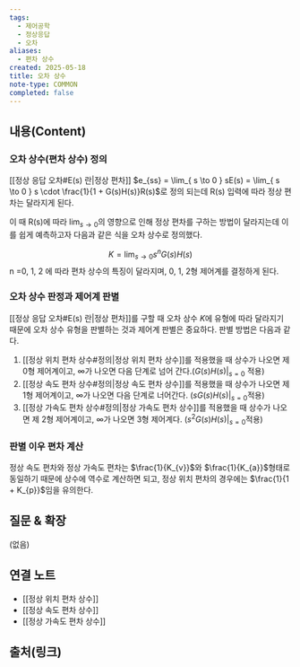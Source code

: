 ```yaml
---
tags:
  - 제어공학
  - 정상응답
  - 오차
aliases:
  - 편차 상수
created: 2025-05-18
title: 오차 상수
note-type: COMMON
completed: false
---
```


## 내용(Content)
### 오차 상수(편차 상수) 정의
[[정상 응답 오차#E(s) 란|정상 편차]] $e_{ss} = \lim_{ s \to 0 } sE(s) = \lim_{ s \to 0 } s \cdot \frac{1}{1 + G(s)H(s)}R(s)$로 정의 되는데 R(s) 입력에 따라 정상 편차는 달라지게 된다. 

이 때 R(s)에 따라 $\lim_{ s \to 0 }$의 영향으로 인해 정상 편차를 구하는 방법이 달라지는데 이를 쉽게 예측하고자 다음과 같은 식을 오차 상수로 정의했다.

$$
K = \lim_{ s \to 0 } s^{n}G(s)H(s)
$$
n =0, 1, 2 에 따라 편차 상수의 특징이 달라지며, 0, 1, 2형 제어계를 결정하게 된다.

### 오차 상수 판정과 제어계 판별
[[정상 응답 오차#E(s) 란|정상 편차]]를 구할 때  오차 상수 $K$에 유형에 따라 달라지기 때문에 오차 상수 유형을 판별하는 것과 제어계 판별은 중요하다. 판별 방법은 다음과 같다.

1. [[정상 위치 편차 상수#정의|정상 위치 편차 상수]]를 적용했을 때 상수가 나오면 제 0형 제어계이고, $\infty$가 나오면 다음 단계로 넘어 간다.($G(s)H(s)|_{s=0}$ 적용)
2. [[정상 속도 편차 상수#정의|정상 속도 편차 상수]]를 적용했을 때 상수가 나오면 제 1형 제어계이고, $\infty$가 나오면 다음 단계로 너어간다. ($sG(s)H(s)|_{s=0}$적용)
3. [[정상 가속도 편차 상수#정의|정상 가속도 편차 상수]]를 적용했을 때 상수가 나오면 제 2형 제어계이고, $\infty$가 나오면 3형 제어계다. ($s^{2}G(s)H(s)|_{s=0}$적용)

### 판별 이우 편차 계산

정상 속도 편차와 정상 가속도 편차는 $\frac{1}{K_{v}}$와 $\frac{1}{K_{a}}$형태로 동일하기 때문에 상수에 역수로 계산하면 되고, 정상 위치 편차의 경우에는 $\frac{1}{1 + K_{p}}$임을 유의한다.


## 질문 & 확장

(없음)

## 연결 노트
- [[정상 위치 편차 상수]]
- [[정상 속도 편차 상수]]
- [[정상 가속도 편차 상수]]
## 출처(링크)
